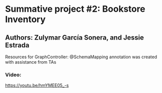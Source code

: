 # Summative project #2: Bookstore Inventory
## Authors: Zulymar García Sonera, and Jessie Estrada 
Resources for GraphController: @SchemaMapping annotation was created with assistance from TAs

### Video:
https://youtu.be/hmYMEE05_-s
